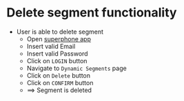 # Delete segment functionality  

* User is able to delete segment
  * Open [superphone app](https://app.superphone-stage.com/login)
  * Insert valid Email
  * Insert valid Password
  * Click on `LOGIN` button
  * Navigate to `Dynamic Segments` page
  * Click on `Delete` button
  * Click on `CONFIRM` button
  * ==> Segment is deleted